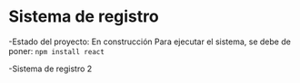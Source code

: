 <h1>Sistema de registro</h1>

-Estado del proyecto: En construcción 
Para ejecutar el sistema, se debe de poner:
  ```npm install react ```

-Sistema de registro 2
